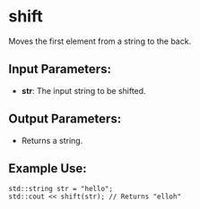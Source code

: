 # shift

Moves the first element from a string to the back.

## Input Parameters:
- **str**: The input string to be shifted.

## Output Parameters:
- Returns a string.

## Example Use:
```
std::string str = "hello";
std::cout << shift(str); // Returns "elloh"
```

